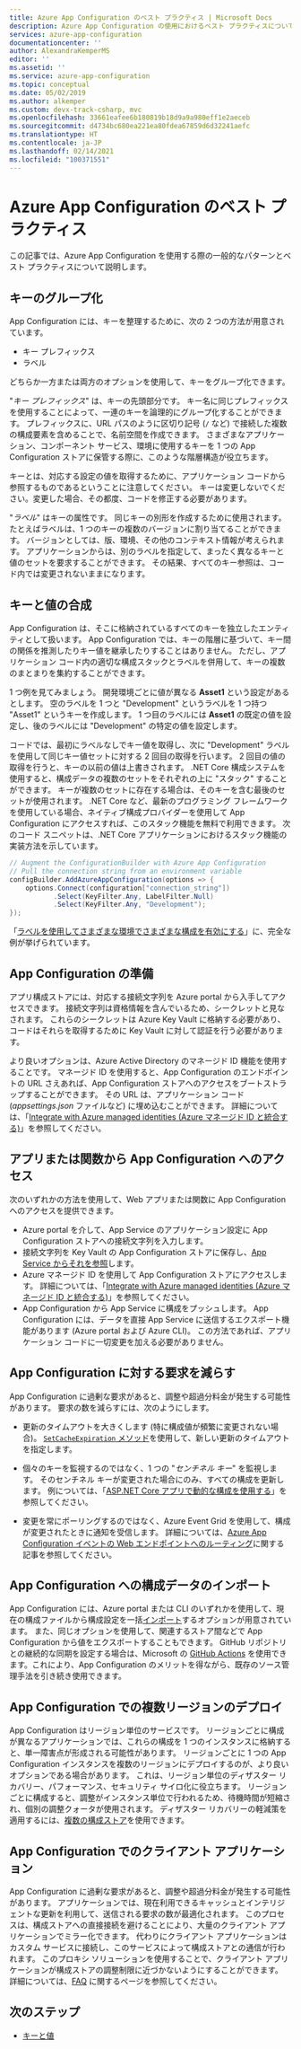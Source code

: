 ```yaml
---
title: Azure App Configuration のベスト プラクティス | Microsoft Docs
description: Azure App Configuration の使用におけるベスト プラクティスについて説明します。 ここでは、キーのグループ化、キー値の構成、App Configuration の準備などのトピックについて説明します。
services: azure-app-configuration
documentationcenter: ''
author: AlexandraKemperMS
editor: ''
ms.assetid: ''
ms.service: azure-app-configuration
ms.topic: conceptual
ms.date: 05/02/2019
ms.author: alkemper
ms.custom: devx-track-csharp, mvc
ms.openlocfilehash: 33661eafee6b180819b18d9a9a980eff1e2aeceb
ms.sourcegitcommit: d4734bc680ea221ea80fdea67859d6d32241aefc
ms.translationtype: HT
ms.contentlocale: ja-JP
ms.lasthandoff: 02/14/2021
ms.locfileid: "100371551"
---
```

# <a name="azure-app-configuration-best-practices"></a>Azure App Configuration のベスト プラクティス

この記事では、Azure App Configuration を使用する際の一般的なパターンとベスト プラクティスについて説明します。

## <a name="key-groupings"></a>キーのグループ化

App Configuration には、キーを整理するために、次の 2 つの方法が用意されています。

* キー プレフィックス
* ラベル

どちらか一方または両方のオプションを使用して、キーをグループ化できます。

"*キー プレフィックス*" は、キーの先頭部分です。 キー名に同じプレフィックスを使用することによって、一連のキーを論理的にグループ化することができます。 プレフィックスに、URL パスのように区切り記号 (`/` など) で接続した複数の構成要素を含めることで、名前空間を作成できます。 さまざまなアプリケーション、コンポーネント サービス、環境に使用するキーを 1 つの App Configuration ストアに保管する際に、このような階層構造が役立ちます。

キーとは、対応する設定の値を取得するために、アプリケーション コードから参照するものであるということに注意してください。 キーは変更しないでください。変更した場合、その都度、コードを修正する必要があります。

"*ラベル*" はキーの属性です。 同じキーの別形を作成するために使用されます。 たとえばラベルは、1 つのキーの複数のバージョンに割り当てることができます。 バージョンとしては、版、環境、その他のコンテキスト情報が考えられます。 アプリケーションからは、別のラベルを指定して、まったく異なるキーと値のセットを要求することができます。 その結果、すべてのキー参照は、コード内では変更されないままになります。

## <a name="key-value-compositions"></a>キーと値の合成

App Configuration は、そこに格納されているすべてのキーを独立したエンティティとして扱います。 App Configuration では、キーの階層に基づいて、キー間の関係を推測したりキー値を継承したりすることはありません。 ただし、アプリケーション コード内の適切な構成スタックとラベルを併用して、キーの複数のまとまりを集約することができます。

1 つ例を見てみましょう。 開発環境ごとに値が異なる **Asset1** という設定があるとします。 空のラベルを 1 つと "Development" というラベルを 1 つ持つ "Asset1" というキーを作成します。 1 つ目のラベルには **Asset1** の既定の値を設定し、後のラベルには "Development" の特定の値を設定します。

コードでは、最初にラベルなしでキー値を取得し、次に "Development" ラベルを使用して同じキー値セットに対する 2 回目の取得を行います。 2 回目の値の取得を行うと、キーの以前の値は上書きされます。 .NET Core 構成システムを使用すると、構成データの複数のセットをそれぞれの上に "スタック" することができます。 キーが複数のセットに存在する場合は、そのキーを含む最後のセットが使用されます。 .NET Core など、最新のプログラミング フレームワークを使用している場合、ネイティブ構成プロバイダーを使用して App Configuration にアクセスすれば、このスタック機能を無料で利用できます。 次のコード スニペットは、.NET Core アプリケーションにおけるスタック機能の実装方法を示しています。

```csharp
// Augment the ConfigurationBuilder with Azure App Configuration
// Pull the connection string from an environment variable
configBuilder.AddAzureAppConfiguration(options => {
    options.Connect(configuration["connection_string"])
           .Select(KeyFilter.Any, LabelFilter.Null)
           .Select(KeyFilter.Any, "Development");
});
```

「[ラベルを使用してさまざまな環境でさまざまな構成を有効にする](./howto-labels-aspnet-core.md)」に、完全な例が挙げられています。

## <a name="app-configuration-bootstrap"></a>App Configuration の準備

アプリ構成ストアには、対応する接続文字列を Azure portal から入手してアクセスできます。 接続文字列は資格情報を含んでいるため、シークレットと見なされます。 これらのシークレットは Azure Key Vault に格納する必要があり、コードはそれらを取得するために Key Vault に対して認証を行う必要があります。

より良いオプションは、Azure Active Directory のマネージド ID 機能を使用することです。 マネージド ID を使用すると、App Configuration のエンドポイントの URL さえあれば、App Configuration ストアへのアクセスをブートストラップすることができます。 その URL は、アプリケーション コード (*appsettings.json* ファイルなど) に埋め込むことができます。 詳細については、「[Integrate with Azure managed identities (Azure マネージド ID と統合する)](howto-integrate-azure-managed-service-identity.md)」を参照してください。

## <a name="app-or-function-access-to-app-configuration"></a>アプリまたは関数から App Configuration へのアクセス

次のいずれかの方法を使用して、Web アプリまたは関数に App Configuration へのアクセスを提供できます。

* Azure portal を介して、App Service のアプリケーション設定に App Configuration ストアへの接続文字列を入力します。
* 接続文字列を Key Vault の App Configuration ストアに保存し、[App Service からそれを参照](../app-service/app-service-key-vault-references.md)します。
* Azure マネージド ID を使用して App Configuration ストアにアクセスします。 詳細については、「[Integrate with Azure managed identities (Azure マネージド ID と統合する)](howto-integrate-azure-managed-service-identity.md)」を参照してください。
* App Configuration から App Service に構成をプッシュします。 App Configuration には、データを直接 App Service に送信するエクスポート機能があります (Azure portal および Azure CLI)。 この方法であれば、アプリケーション コードに一切変更を加える必要がありません。

## <a name="reduce-requests-made-to-app-configuration"></a>App Configuration に対する要求を減らす

App Configuration に過剰な要求があると、調整や超過分料金が発生する可能性があります。 要求の数を減らすには、次のようにします。

* 更新のタイムアウトを大きくします (特に構成値が頻繁に変更されない場合)。 [`SetCacheExpiration` メソッド](/dotnet/api/microsoft.extensions.configuration.azureappconfiguration.azureappconfigurationrefreshoptions.setcacheexpiration)を使用して、新しい更新のタイムアウトを指定します。

* 個々のキーを監視するのではなく、1 つの "*センチネル キー*" を監視します。 そのセンチネル キーが変更された場合にのみ、すべての構成を更新します。 例については、「[ASP.NET Core アプリで動的な構成を使用する](enable-dynamic-configuration-aspnet-core.md)」を参照してください。

* 変更を常にポーリングするのではなく、Azure Event Grid を使用して、構成が変更されたときに通知を受信します。 詳細については、[Azure App Configuration イベントの Web エンドポイントへのルーティング](./howto-app-configuration-event.md)に関する記事を参照してください。

## <a name="importing-configuration-data-into-app-configuration"></a>App Configuration への構成データのインポート

App Configuration には、Azure portal または CLI のいずれかを使用して、現在の構成ファイルから構成設定を一括[インポート](./howto-import-export-data.md)するオプションが用意されています。 また、同じオプションを使用して、関連するストア間などで App Configuration から値をエクスポートすることもできます。 GitHub リポジトリとの継続的な同期を設定する場合は、Microsoft の [GitHub Actions](./concept-github-action.md) を使用できます。これにより、App Configuration のメリットを得ながら、既存のソース管理手法を引き続き使用できます。

## <a name="multi-region-deployment-in-app-configuration"></a>App Configuration での複数リージョンのデプロイ

App Configuration はリージョン単位のサービスです。 リージョンごとに構成が異なるアプリケーションでは、これらの構成を 1 つのインスタンスに格納すると、単一障害点が形成される可能性があります。 リージョンごとに 1 つの App Configuration インスタンスを複数のリージョンにデプロイするのが、より良いオプションである場合があります。 これは、リージョン単位のディザスター リカバリー、パフォーマンス、セキュリティ サイロ化に役立ちます。 リージョンごとに構成すると、調整がインスタンス単位で行われるため、待機時間が短縮され、個別の調整クォータが使用されます。 ディザスター リカバリーの軽減策を適用するには、[複数の構成ストア](./concept-disaster-recovery.md)を使用できます。 

## <a name="client-applications-in-app-configuration"></a>App Configuration でのクライアント アプリケーション 

App Configuration に過剰な要求があると、調整や超過分料金が発生する可能性があります。 アプリケーションでは、現在利用できるキャッシュとインテリジェントな更新を利用して、送信される要求の数が最適化されます。 このプロセスは、構成ストアへの直接接続を避けることにより、大量のクライアント アプリケーションでミラー化できます。 代わりにクライアント アプリケーションはカスタム サービスに接続し、このサービスによって構成ストアとの通信が行われます。 このプロキシ ソリューションを使用することで、クライアント アプリケーションが構成ストアの調整制限に近づかないようにすることができます。 詳細については、[FAQ](./faq.yml#are-there-any-limits-on-the-number-of-requests-made-to-app-configuration) に関するページを参照してください。  

## <a name="next-steps"></a>次のステップ

* [キーと値](./concept-key-value.md)